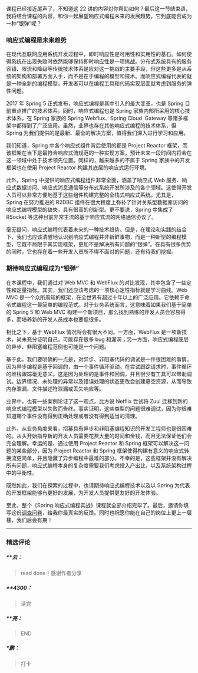 <p data-nodeid="2293">课程已经接近尾声了，不知道这 22 讲的内容对你帮助如何？最后这一节结束语，我将结合课程的内容，和你一起展望响应式编程未来的发展趋势，它到底能否成为一种“银弹”呢？</p>


<h3 data-nodeid="2187">响应式编程是未来趋势</h3>
<p data-nodeid="2188">在现代互联网应用系统开发过程中，即时响应性是可用性和实用性的基石。如何使得系统在出现失败时依然能够保持即时响应性是一项挑战。分布式系统具有的服务容错、限流和降级等传统技术体系是应对这一挑战的主要手段，但这些更多是从系统的架构和部署方面入手，而不是在于编程的模型和技术。而响应式编程代表的就是一种全新的编程模型，开发者可以在编程工具和代码实现层面就考虑到服务的弹性问题。</p>
<p data-nodeid="2189">2017 年 Spring 5 正式发布，响应式编程是其中引入的最大变革，也是 Spring 目前重点推广的技术体系。同时，响应式编程也是 Spring 家族内部所采用的核心技术体系，在 Spring 家族的 Spring Webflux、Spring Cloud&nbsp; Gateway 等诸多框架中都得到了广泛应用。虽然，业界也存在其他响应式编程的技术体系，但 Spring 为我们提供的是最新、最全的解决方案，值得我们深入进行学习和应用。</p>
<p data-nodeid="2190">我们知道，Spring 中各个响应式组件背后使用的都是 Project Reactor 框架，而该框架在当下是最符合响应式流规范的一种实现方案，预计未来一段时间内将会在这一领域中处于技术领先位置。同样的，越来越多的不属于 Spring 家族中的开发框架也在使用 Project Reactor 构建其底层的响应式运行环境。</p>
<p data-nodeid="2191">此外，Spring 中提供的响应式编程组件非常全面，涵盖了响应式 Web 服务、响应式数据访问、响应式消息通信等分布式系统开发所涉及的各个领域。这使得开发人员可以非常方便地基于这些组件构建完整的全栈式响应式系统。尤其是，Spring 在努力推进的 R2DBC 组件在很大程度上弥补了针对关系型数据库访问的响应式编程模型的缺失，具有很高的创新型。更不要说，Spring 中集成了 RSocket 等这种目前非常主流的基于响应式流的网络通信协议了。</p>
<p data-nodeid="2192">毫无疑问，响应式编程代表着未来的一种技术趋势。但是，在理论和实践的结合下，我们也应该清醒地认识到响应式编程并非新鲜事物，而是一种新型的编程模型，它既不局限于其实现框架，更加不是解决所有问题的“银弹”。在具有很多优势的同时，它也存在着一些开发人员所不得不面对的问题，还有待我们挖掘。</p>
<h3 data-nodeid="2193">期待响应式编程成为“银弹”</h3>
<p data-nodeid="2194">在本课程中，我们通过对 Web MVC 和 WebFlux 的对比发现，其中包含了一些定性和定量指标。其实，我们还应该考虑的一项核心定性指标就是学习曲线。Web MVC 是一个众所周知的框架，在全世界有超过十年以上的广泛应用。它依赖于命令式编程这一最简单的编程范式。对于业务系统而言，这意味着如果我们基于简单的 Spring 5 和 Web MVC 构建一个新项目，那么找到熟练的开发人员会容易得多，而培养新的开发人员成本也要低很多。</p>
<p data-nodeid="2195">相比之下，基于 WebFlux 情况将会有很大不同。一方面，WebFlux 是一项新技术，尚未充分证明自己，可能存在很多 bug 和漏洞；另一方面，响应式编程底层的异步、非阻塞编程范例也可能是一个问题。</p>
<p data-nodeid="2196">基于此，我们要明确的一点是，对异步、非阻塞代码的调试是一件很困难的事情。因为异步编程是基于回调的，由一个事件循环驱动。在尝试跟踪请求时，事件循环的堆栈跟踪毫无意义。这是因为处理的是事件和回调，并且很少有工具可以帮助调试。边界情况、未处理的异常以及错误处理的状态更改会创建悬空资源，从而导致内存泄漏、文件描述符泄漏或丢失响应等。</p>
<p data-nodeid="2197">业界中，也有一些案例论证了这一观点，比方说 Netflix 尝试将 Zuul 迁移到新的响应式编程模型以失败而告终。事实证明，这些类型的问题很难调试，因为你很难知道哪个事件没有得到正确处理或者没有得到适当的清理。</p>
<p data-nodeid="2198">此外，从业务角度来看，招募具有异步和非阻塞编程知识的开发工程师也是很困难的。从头开始指导新的开发人员需要花费大量的时间和金钱，而且无法保证他们会完全理解。幸运的是，通过使用 Project Reactor 和 Spring 框架可以解决这一问题的某些部分，因为 Project Reactor 和 Spring 框架使得构建有意义的响应式转换流更简单，并且隐藏了异步编程中最难的部分。不幸的是，这些框架并没有解决所有问题，响应式编程本身的复杂度需要我们考虑投入产出比，以及系统架构过程中的平衡性。</p>
<p data-nodeid="2199">既然如此，我们在探索的过程中，也请期待响应式编程技术以及以 Spring 为代表的开发框架能够有更好的发展，为开发人员提供更友好的开发体验。</p>
<p data-nodeid="2200">至此，整个《Spring 响应式编程实战》课程就全部介绍完毕了。最后，邀请你填写这份<a href="https://wj.qq.com/s2/8346181/a001/?fileGuid=xxQTRXtVcqtHK6j8" data-nodeid="2219">调查问卷</a>，给我你最真实的反馈。同时也祝愿你能在自己的岗位上更上一层楼，我们后会有期！</p>

---

### 精选评论

##### **云：
> read done！感谢作者分享

##### **4300：
> 读完

##### **亮：
> END

##### *鹏：
> 打卡

